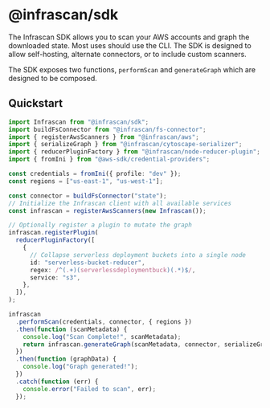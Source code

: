 # @infrascan/sdk

The Infrascan SDK allows you to scan your AWS accounts and graph the downloaded state. Most uses should use the CLI. The SDK is designed to allow self-hosting, alternate connectors, or to include custom scanners.

The SDK exposes two functions, `performScan` and `generateGraph` which are designed to be composed.

## Quickstart

```ts
import Infrascan from "@infrascan/sdk";
import buildFsConnector from "@infrascan/fs-connector";
import { registerAwsScanners } from "@infrascan/aws";
import { serializeGraph } from "@infrascan/cytoscape-serializer";
import { reducerPluginFactory } from "@infrascan/node-reducer-plugin";
import { fromIni } from "@aws-sdk/credential-providers";

const credentials = fromIni({ profile: "dev" });
const regions = ["us-east-1", "us-west-1"];

const connector = buildFsConnector("state");
// Initialize the Infrascan client with all available services
const infrascan = registerAwsScanners(new Infrascan());

// Optionally register a plugin to mutate the graph
infrascan.registerPlugin(
  reducerPluginFactory([
    {
      // Collapse serverless deployment buckets into a single node
      id: "serverless-bucket-reducer",
      regex: /^(.+)(serverlessdeploymentbuck)(.*)$/,
      service: "s3",
    },
  ]),
);

infrascan
  .performScan(credentials, connector, { regions })
  .then(function (scanMetadata) {
    console.log("Scan Complete!", scanMetadata);
    return infrascan.generateGraph(scanMetadata, connector, serializeGraph);
  })
  .then(function (graphData) {
    console.log("Graph generated!");
  })
  .catch(function (err) {
    console.error("Failed to scan", err);
  });
```
